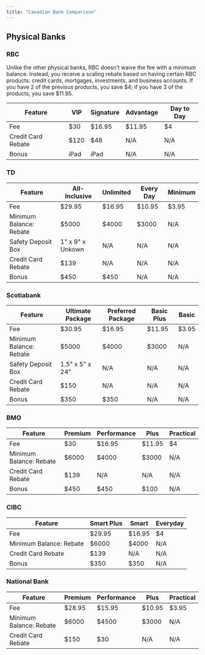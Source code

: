 ```yaml
---
title: "Canadian Bank Comparison"
---
```


## Physical Banks

### RBC

Unlike the other physical banks, RBC doesn't waive the fee with a minimum
balance. Instead, you receive a scaling rebate based on having certain RBC
products: credit cards, mortgages, investments, and business accounts. If you
have 2 of the previous products, you save $4; if you have 3 of the products, you
save $11.95.

| Feature            | VIP  | Signature | Advantage | Day to Day |
|--------------------|------|-----------|-----------|------------|
| Fee                | $30  | $16.95    | $11.95    | $4         |
| Credit Card Rebate | $120 | $48       | N/A       | N/A        |
| Bonus              | iPad | iPad      | N/A       | N/A        |

### TD

| Feature                 | All-Inclusive    | Unlimited | Every Day | Minimum |
|-------------------------|------------------|-----------|-----------|---------|
| Fee                     | $29.95           | $16.95    | $10.95    | $3.95   |
| Minimum Balance: Rebate | $5000            | $4000     | $3000     | N/A     |
| Safety Deposit Box      | 1" x 9" x Unkown | N/A       | N/A       | N/A     |
| Credit Card Rebate      | $139             | N/A       | N/A       | N/A     |
| Bonus                   | $450             | $450      | N/A       | N/A     |

### Scotiabank

| Feature                 | Ultimate Package | Preferred Package | Basic Plus | Basic |
|-------------------------|------------------|-------------------|------------|-------|
| Fee                     | $30.95           | $16.95            | $11.95     | $3.95 |
| Minimum Balance: Rebate | $5000            | $4000             | $3000      | N/A   |
| Safety Deposit Box      | 1.5" x 5" x 24"  | N/A               | N/A        | N/A   |
| Credit Card Rebate      | $150             | N/A               | N/A        | N/A   |
| Bonus                   | $350             | $350              | N/A        | N/A   |

### BMO

| Feature                 | Premium | Performance | Plus   | Practical |
|-------------------------|---------|-------------|--------|-----------|
| Fee                     | $30     | $16.95      | $11.95 | $4        |
| Minimum Balance: Rebate | $6000   | $4000       | $3000  | N/A       |
| Credit Card Rebate      | $139    | N/A         | N/A    | N/A       |
| Bonus                   | $450    | $450        | $100   | N/A       |

### CIBC

| Feature                 | Smart Plus | Smart  | Everyday |
|-------------------------|------------|--------|----------|
| Fee                     | $29.95     | $16.95 | $4       |
| Minimum Balance: Rebate | $6000      | $4000  | N/A      |
| Credit Card Rebate      | $139       | N/A    | N/A      |
| Bonus                   | $350       | $350   | N/A      |

### National Bank

| Feature                 | Premium | Performance | Plus   | Practical |
|-------------------------|---------|-------------|--------|-----------|
| Fee                     | $28.95  | $15.95      | $10.95 | $3.95     |
| Minimum Balance: Rebate | $6000   | $4500       | $3000  | N/A       |
| Credit Card Rebate      | $150    | $30         | N/A    | N/A       |
